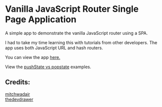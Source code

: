# Vanilla JavaScript Router Single Page Application

A simple app to demonstrate the vanilla JavaScript router using a SPA.

I had to take my time learning this with tutorials from other developers. The app uses both JavaScript URL and hash routers.

You can view the app [here.](https://javascript-router-tutorial.netlify.app/)

View the [pushState vs popstate](https://javascript-router-tutorial.netlify.app/pages/pushstate-vs-popstate) examples.

## Credits:

[mitchwadair](https://github.com/mitchwadair/vanilla-spa-router)  
[thedevdrawer](https://github.com/thedevdrawer/spa-routing)
